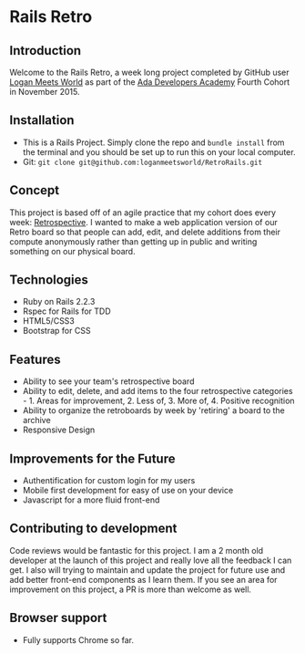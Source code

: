 # Rails Retro

## Introduction

Welcome to the Rails Retro, a week long project completed by GitHub user [Logan Meets World](https://github.com/loganmeetsworld) as part of the [Ada Developers Academy](http://adadevelopersacademy.org/) Fourth Cohort in November 2015. 

## Installation

* This is a Rails Project. Simply clone the repo and `bundle install` from the terminal and you should be set up to run this on your local computer.
* Git: `git clone git@github.com:loganmeetsworld/RetroRails.git`

## Concept 

This project is based off of an agile practice that my cohort does every week: [Retrospective](http://retrospectivewiki.org/index.php?title=Agile_Retrospective_Resource_Wiki). I wanted to make a web application version of our Retro board so that people can add, edit, and delete additions from their compute anonymously rather than getting up in public and writing something on our physical board. 

## Technologies

* Ruby on Rails 2.2.3
* Rspec for Rails for TDD
* HTML5/CSS3
* Bootstrap for CSS

## Features

* Ability to see your team's retrospective board 
* Ability to edit, delete, and add items to the four retrospective categories - 1. Areas for improvement, 2. Less of, 3. More of, 4. Positive recognition
* Ability to organize the retroboards by week by 'retiring' a board to the archive
* Responsive Design

## Improvements for the Future

* Authentification for custom login for my users
* Mobile first development for easy of use on your device
* Javascript for a more fluid front-end

## Contributing to development

Code reviews would be fantastic for this project. I am a 2 month old developer at the launch of this project and really love all the feedback I can get. I also will trying to maintain and update the project for future use and add better front-end components as I learn them. If you see an area for improvement on this project, a PR is more than welcome as well. 

## Browser support
* Fully supports Chrome so far.

